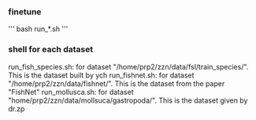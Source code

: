 ### finetune
'''
bash run_*.sh
'''

### shell for each dataset
run_fish_species.sh: for dataset "/home/prp2/zzn/data/fsl/train_species/". This is the dataset built by ych
run_fishnet.sh: for dataset "/home/prp2/zzn/data/fishnet/". This is the dataset from the paper "FishNet"
run_mollusca.sh: for dataset "home/prp2/zzn/data/mollsuca/gastropoda/". This is the dataset given by dr.zp